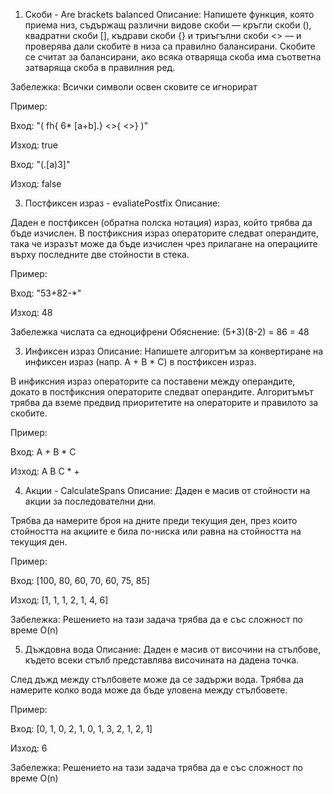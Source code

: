 1. Скоби - Are brackets balanced
Описание:
Напишете функция, която приема низ, съдържащ различни видове скоби — кръгли скоби (), квадратни скоби [], къдрави скоби {} и триъгълни скоби <> — и проверява дали скобите в низа са правилно балансирани.
Скобите се считат за балансирани, ако всяка отваряща скоба има съответна затваряща скоба в правилния ред.

Забележка: Всички символи освен сковите се игнорират

Пример:

Вход: "( fh{  6* [a+b].} <>{ <>} )"

Изход: true

Вход: "(.[а)3]"

Изход: false 

3. Постфиксен израз - evaliatePostfix
Описание:

Даден е постфиксен (обратна полска нотация) израз, който трябва да бъде изчислен.
В постфиксния израз операторите следват операндите, така че изразът може да бъде изчислен чрез прилагане на операциите върху последните две стойности в стека.

Пример:

Вход: "53+82-*"

Изход: 48

Забележка числата са едноцифрени Обяснение: (5+3)(8-2) = 86 = 48

3. Инфиксен израз
Описание:
Напишете алгоритъм за конвертиране на инфиксен израз (напр. A + B * C) в постфиксен израз.

В инфиксния израз операторите са поставени между операндите, докато в постфиксния операторите следват операндите. Алгоритъмът трябва да вземе предвид приоритетите на операторите и правилото за скобите.

Пример:

Вход: A + B * C

Изход: A B C * +

4. Акции - CalculateSpans
Описание:
Даден е масив от стойности на акции за последователни дни.

Трябва да намерите броя на дните преди текущия ден, през които стойността на акциите е била по-ниска или равна на стойността на текущия ден.

Пример:

Вход: [100, 80, 60, 70, 60, 75, 85]

Изход: [1, 1, 1, 2, 1, 4, 6]

Забележка: Решението на тази задача трябва да е със сложност по време O(n)

5. Дъждовна вода
Описание:
Даден е масив от височини на стълбове, където всеки стълб представлява височината на дадена точка.

След дъжд между стълбовете може да се задържи вода. Трябва да намерите колко вода може да бъде уловена между стълбовете.

Пример:

Вход: [0, 1, 0, 2, 1, 0, 1, 3, 2, 1, 2, 1]

Изход: 6 

Забележка: Решението на тази задача трябва да е със сложност по време O(n)


